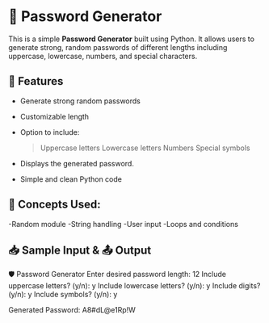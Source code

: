 # 🔐 Password Generator

This is a simple **Password Generator** built using Python. It allows users to generate strong, random passwords of different lengths including uppercase, lowercase, numbers, and special characters.

## 🧠 Features

- Generate strong random passwords
- Customizable length
- Option to include:
    >Uppercase letters
    >Lowercase letters
    >Numbers
    >Special symbols

- Displays the generated password.
-  Simple and clean Python code

 
 ## 🧠  Concepts Used:
-Random module
-String handling
-User input
-Loops and conditions


## 📥 Sample Input & 📤 Output

🛡️ Password Generator
Enter desired password length: 12
Include uppercase letters? (y/n): y
Include lowercase letters? (y/n): y
Include digits? (y/n): y
Include symbols? (y/n): y

Generated Password: A8#dL@e1Rp!W
